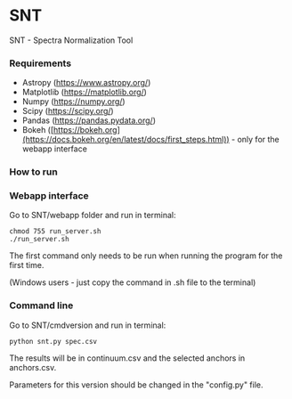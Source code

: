 # SNT
SNT - Spectra Normalization Tool

### Requirements  
 
* Astropy (https://www.astropy.org/)
* Matplotlib (https://matplotlib.org/)
* Numpy (https://numpy.org/)
* Scipy (https://scipy.org/)
* Pandas (https://pandas.pydata.org/)
* Bokeh ([https://bokeh.org](https://docs.bokeh.org/en/latest/docs/first_steps.html)) - only for the webapp interface

### How to run

### Webapp interface

Go to SNT/webapp folder and run in terminal:
```console
chmod 755 run_server.sh
./run_server.sh
```
The first command only needs to be run when running the program for the first time.

(Windows users - just copy the command in .sh file to the terminal)

### Command line

Go to SNT/cmdversion and run in terminal:

```console
python snt.py spec.csv
```
The results will be in continuum.csv and the selected anchors in anchors.csv.

Parameters for this version should be changed in the "config.py" file.

